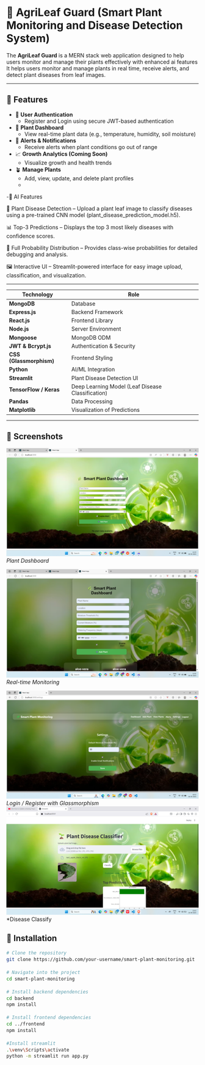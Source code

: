 # 🌿  AgriLeaf Guard                                                                                                                                                                                                        (Smart Plant Monitoring and Disease Detection System)

The **AgriLeaf Guard** is a MERN stack web application designed to help users monitor and manage their plants effectively with enhanced ai features 
It helps users monitor and manage plants in real time, receive alerts, and detect plant diseases from leaf images.

---

## 🔐 Features

- 🌱 **User Authentication**
  - Register and Login using secure JWT-based authentication
- 🌿 **Plant Dashboard**
  - View real-time plant data (e.g., temperature, humidity, soil moisture)
- 🚨 **Alerts & Notifications**
  - Receive alerts when plant conditions go out of range
- 📈 **Growth Analytics (Coming Soon)**
  - Visualize growth and health trends
- 🪴 **Manage Plants**
  - Add, view, update, and delete plant profiles
  - 
-🤖 AI Features

🌱 Plant Disease Detection – Upload a plant leaf image to classify diseases using a pre-trained CNN model (plant_disease_prediction_model.h5).

📊 Top-3 Predictions – Displays the top 3 most likely diseases with confidence scores.

🔎 Full Probability Distribution – Provides class-wise probabilities for detailed debugging and analysis.

🖼️ Interactive UI – Streamlit-powered interface for easy image upload, classification, and visualization.

---
| Technology              | Role                                              |
| ----------------------- | ------------------------------------------------- |
| **MongoDB**             | Database                                          |
| **Express.js**          | Backend Framework                                 |
| **React.js**            | Frontend Library                                  |
| **Node.js**             | Server Environment                                |
| **Mongoose**            | MongoDB ODM                                       |
| **JWT & Bcrypt.js**     | Authentication & Security                         |
| **CSS (Glassmorphism)** | Frontend Styling                                  |
| **Python**              | AI/ML Integration                                 |
| **Streamlit**           | Plant Disease Detection UI                        |
| **TensorFlow / Keras**  | Deep Learning Model (Leaf Disease Classification) |
| **Pandas**              | Data Processing                                   |
| **Matplotlib**          | Visualization of Predictions                      |



---
## 📸 Screenshots

![Dashboard](Screenshot%20(138).png)  
*Plant Dashboard*

![Real-time Monitor](Screenshot%20(139).png)  
*Real-time Monitoring*

![Glassmorphic UI](Screenshot%20(144).png)  
*Login / Register with Glassmorphism*
![AI feature-Plant Disease Classification](Screenshot%20(161).png)
*Disease Classify

## 🔧 Installation

```bash
# Clone the repository
git clone https://github.com/your-username/smart-plant-monitoring.git

# Navigate into the project
cd smart-plant-monitoring

# Install backend dependencies
cd backend
npm install

# Install frontend dependencies
cd ../frontend
npm install

#Install streamlit
.\venv\Scripts\activate
python -m streamlit run app.py

